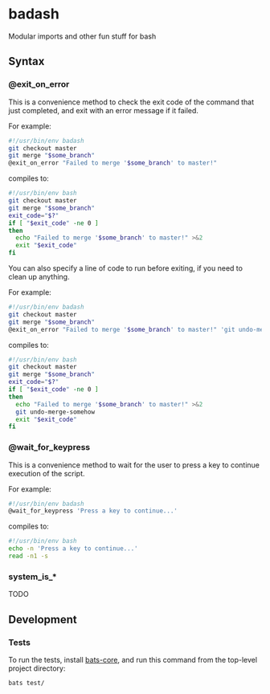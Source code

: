# badash

Modular imports and other fun stuff for bash

## Syntax

### @exit_on_error

This is a convenience method to check the exit code of the command that just completed, and exit with an error message if it failed.

For example:

```bash
#!/usr/bin/env badash
git checkout master
git merge "$some_branch"
@exit_on_error "Failed to merge '$some_branch' to master!"
```

compiles to:

```bash
#!/usr/bin/env bash
git checkout master
git merge "$some_branch"
exit_code="$?"
if [ "$exit_code" -ne 0 ]
then
  echo "Failed to merge '$some_branch' to master!" >&2
  exit "$exit_code"
fi
```

You can also specify a line of code to run before exiting, if you need to clean up anything.

For example:

```bash
#!/usr/bin/env badash
git checkout master
git merge "$some_branch"
@exit_on_error "Failed to merge '$some_branch' to master!" 'git undo-merge-somehow'
```

compiles to:

```bash
#!/usr/bin/env bash
git checkout master
git merge "$some_branch"
exit_code="$?"
if [ "$exit_code" -ne 0 ]
then
  echo "Failed to merge '$some_branch' to master!" >&2
  git undo-merge-somehow
  exit "$exit_code"
fi
```

### @wait_for_keypress

This is a convenience method to wait for the user to press a key to continue execution of the script.

For example:

```bash
#!/usr/bin/env badash
@wait_for_keypress 'Press a key to continue...'
```

compiles to:

```bash
#!/usr/bin/env bash
echo -n 'Press a key to continue...'
read -n1 -s
```


### system_is_*

TODO


## Development

### Tests

To run the tests, install [bats-core](https://github.com/bats-core/bats-core), and run this command from the top-level project directory:

```
bats test/
```
